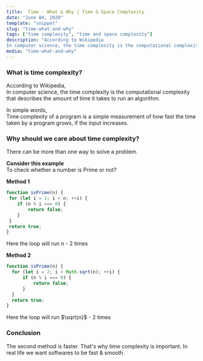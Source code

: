 ```yaml
---
title:  Time - What & Why | Time & Space Complexity
date: "June 04, 2020"
template: "snippet"
slug: "time-what-and-why"
tags: ["time complexity", "time and space complexity"]
description: "According to Wikipedia
In computer science, the time complexity is the computational complexity that describes the amount of time it takes to run an algorithm."
media: "time-what-and-why"
---
```

### What is time complexity?
According to Wikipedia,  
In computer science, the time complexity is the computational complexity that describes the amount of time it takes to run an algorithm.

In simple words,  
Time complexity of a program is a simple measurement of how fast the time taken by a program grows, if the input increases.


### Why should we care about time complexity?

There can be more than one way to solve a problem.

**Consider this example**  
To check whether a number is Prime or not?

**Method 1**
```javascript
function isPrime(n) {
 for (let i = 2; i < n; ++i) {
    if (n % i === 0) {
        return false;
    }
 }
 return true;
}
```
Here the loop will run n - 2 times

**Method 2**
```javascript
function isPrime(n) {
  for (let i = 2; i < Math.sqrt(n); ++i) {
      if (n % i === 0) {
          return false;
      }
  }
  return true;
}
```
Here the loop will run $\sqrt{n}$ - 2 times


### Conclusion
The second method is faster. That's why time complexity is important. In real life we want softwares to be fast & smooth.